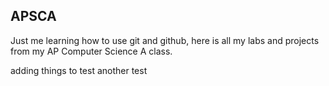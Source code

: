## APSCA

Just me learning how to use git and github, here is all my labs and projects from my AP Computer Science A class.

adding things to test another test
